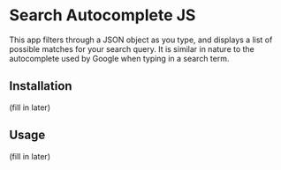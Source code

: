 # Search Autocomplete JS

This app filters through a JSON object as you type, and displays a list of possible matches for your search query.
It is similar in nature to the autocomplete used by Google when typing in a search term.

## Installation
(fill in later)

## Usage
(fill in later)
